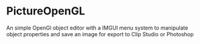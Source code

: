 # PictureOpenGL
An simple OpenGl object editor with a IMGUI menu system to manipulate object properties and save an image for export to Clip Studio or Photoshop
